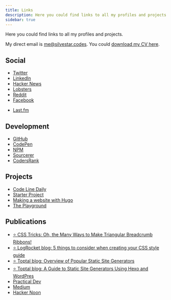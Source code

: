 ```yaml
---
title: Links
description: Here you could find links to all my profiles and projects.
sidebar: true
---
```


Here you could find links to all my profiles and projects.

My direct email is [me@silvestar.codes](mailto:me@silvestar.codes). You could [download my CV here](/portfolio/silvestar-bistrovic-cv.pdf).

## Social
- [Twitter](https://twitter.com/malimirkeccita)
- [LinkedIn](https://www.linkedin.com/in/starbist/)
- [Hacker News](https://news.ycombinator.com/user?id=starbist)
- [Lobsters](https://lobste.rs/u/starbist)
- [Reddit](https://www.reddit.com/user/starbist)
- [Facebook](https://www.facebook.com/silvestar.codes/)
<!-- - [Google+](https://plus.google.com/b/110569084982950212149/+SilvestarbistrovicFromHr) -->
- [Last.fm](https://last.fm/user/maliMirkec)

## Development
- [GitHub](https://github.com/maliMirkec)
- [CodePen](https://codepen.io/CiTA/)
- [NPM](https://www.npmjs.com/~starbist)
- [Sourcerer](https://sourcerer.io/malimirkec)
- [CodersRank](https://profile.codersrank.io/user/malimirkec/)

<!-- ## Freelance
- [Toptal](https://www.toptal.com/resume/silvestar-bistrovic#trust-nothing-but-brilliant-freelancers)
- [Codementor](https://www.codementor.io/malimirkeccita)
- [About.me](https://about.me/starbist) -->

## Projects
- [Code Line Daily](https://cld.silvestar.codes/)
- [Starter Project](https://starter.silvestar.codes/)
- [Making a website with Hugo](https://skl.sh/2ILioJ8)
- [The Playground](https://play.silvestar.codes/)

## Publications
- [⭐ CSS Tricks: Oh, the Many Ways to Make Triangular Breadcrumb Ribbons!](https://css-tricks.com/oh-the-many-ways-to-make-triangular-breadcrumb-ribbons/)
- [⭐ LogRocket blog: 5 things to consider when creating your CSS style guide](https://blog.logrocket.com/5-things-to-consider-when-creating-your-css-style-guide-7b85fa70039d)
- [⭐ Toptal blog: Overview of Popular Static Site Generators](https://www.toptal.com/front-end/static-site-generators-comparison-2018)
- [⭐ Toptal blog: A Guide to Static Site Generators Using Hexo and WordPres](https://www.toptal.com/front-end/wordpress-to-html-with-hexo-blog)
- [Practical Dev](https://dev.to/starbist)
- [Medium](https://medium.com/@malimirkeccita)
- [Hacker Noon](https://hackernoon.com/@malimirkeccita)

